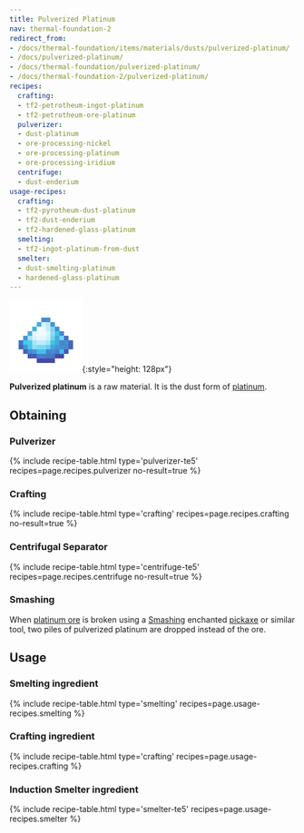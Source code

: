```yaml
---
title: Pulverized Platinum
nav: thermal-foundation-2
redirect_from:
- /docs/thermal-foundation/items/materials/dusts/pulverized-platinum/
- /docs/pulverized-platinum/
- /docs/thermal-foundation/pulverized-platinum/
- /docs/thermal-foundation-2/pulverized-platinum/
recipes:
  crafting:
  - tf2-petrotheum-ingot-platinum
  - tf2-petrotheum-ore-platinum
  pulverizer:
  - dust-platinum
  - ore-processing-nickel
  - ore-processing-platinum
  - ore-processing-iridium
  centrifuge:
  - dust-enderium
usage-recipes:
  crafting:
  - tf2-pyrotheum-dust-platinum
  - tf2-dust-enderium
  - tf2-hardened-glass-platinum
  smelting:
  - tf2-ingot-platinum-from-dust
  smelter:
  - dust-smelting-platinum
  - hardened-glass-platinum
---
```


![Pulverized platinum](/assets/images/thermal-foundation-2/dust-platinum.png){:style="height: 128px"}


**Pulverized platinum** is a raw material. It is the dust form of
[platinum](/docs/1.12/thermal-foundation-2/platinum-ingot/).


Obtaining
---------

### Pulverizer
{% include recipe-table.html type='pulverizer-te5' recipes=page.recipes.pulverizer no-result=true %}

### Crafting
{% include recipe-table.html type='crafting' recipes=page.recipes.crafting no-result=true %}

### Centrifugal Separator
{% include recipe-table.html type='centrifuge-te5' recipes=page.recipes.centrifuge no-result=true %}

### Smashing
When [platinum ore](/docs/1.12/thermal-foundation-2/platinum-ore/) is broken using a
[Smashing](/docs/1.12/cofh-core-4/smashing/) enchanted
[pickaxe](https://minecraft.gamepedia.com/Pickaxe) or similar tool, two piles of
pulverized platinum are dropped instead of the ore.


Usage
-----

### Smelting ingredient
{% include recipe-table.html type='smelting' recipes=page.usage-recipes.smelting %}

### Crafting ingredient
{% include recipe-table.html type='crafting' recipes=page.usage-recipes.crafting %}

### Induction Smelter ingredient
{% include recipe-table.html type='smelter-te5' recipes=page.usage-recipes.smelter %}
